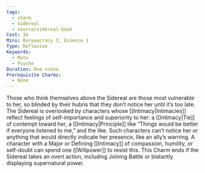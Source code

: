```yaml
---
tags:
  - charm
  - Sidereal
  - source/sidereal-book
Cost: 3m
Mins: Bureaucracy 3, Essence 1
Type: Reflexive
Keywords:
  - Mute
  - Psyche
Duration: One scene
Prerequisite Charms:
  - None
---
```

Those who think themselves above the Sidereal are those most vulnerable to her, so blinded by their hubris that they don’t notice her until it’s too late. The Sidereal is overlooked by characters whose [[Intimacy|Intimacies]] reflect feelings of self-importance and superiority to her: a [[Intimacy|Tie]] of contempt toward her, a [[Intimacy|Principle]] like “Things would be better if everyone listened to me,” and the like. Such characters can’t notice her or anything that would directly indicate her presence, like an ally’s warning. A character with a Major or Defining [[Intimacy]] of compassion, humility, or self-doubt can spend one [[Willpower]] to resist this. This Charm ends if the Sidereal takes an overt action, including Joining Battle or blatantly displaying supernatural power.